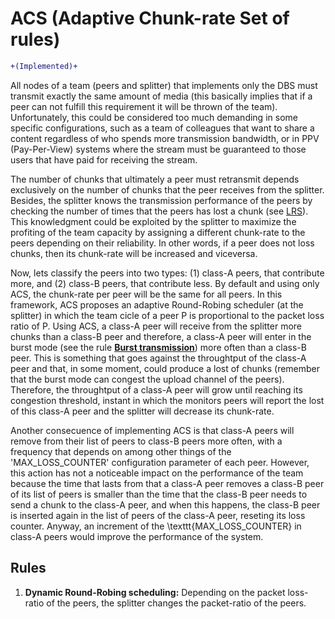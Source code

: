 ACS (Adaptive Chunk-rate Set of rules)
======================================

```diff
+(Implemented)+
```

All nodes of a team (peers and splitter) that implements only the DBS
must transmit exactly the same amount of media (this basically implies
that if a peer can not fulfill this requirement it will be thrown of
the team). Unfortunately, this could be considered too much demanding
in some specific configurations, such as a team of colleagues that
want to share a content regardless of who spends more transmission
bandwidth, or in PPV (Pay-Per-View) systems where the stream must be
guaranteed to those users that have paid for receiving the stream.

The number of chunks that ultimately a peer must retransmit depends
exclusively on the number of chunks that the peer receives from the
splitter. Besides, the splitter knows the transmission performance of
the peers by checking the number of times that the peers has lost a
chunk (see [LRS](../LRS/README.md)). This knowledgment could be
exploited by the splitter to maximize the profiting of the team
capacity by assigning a different chunk-rate to the
peers depending on their reliability. In other words, if a peer does
not loss chunks, then its chunk-rate will be increased and
viceversa.

Now, lets classify the peers into two types: (1) class-A peers, that
contribute more, and (2) class-B peers, that contribute less. By
default and using only ACS, the chunk-rate per peer will be the same
for all peers. In this framework, ACS proposes an adaptive
Round-Robing scheduler (at the splitter) in which the team cicle of a
peer P is proportional to the packet loss ratio of P. Using ACS, a
class-A peer will receive from the splitter more chunks than a class-B
peer and therefore, a class-A peer will enter in the burst mode (see
the rule [**Burst transmission**](../DBS/README.md)) more often than a
class-B peer. This is something that goes against the throughtput of
the class-A peer and that, in some moment, could produce a lost of
chunks (remember that the burst mode can congest the upload channel of
the peers). Therefore, the throughtput of a class-A peer will grow
until reaching its congestion threshold, instant in which the monitors
peers will report the lost of this class-A peer and the splitter will
decrease its chunk-rate.

Another consecuence of implementing ACS is that class-A peers will
remove from their list of peers to class-B peers more often, with a
frequency that depends on among other things of the 'MAX_LOSS_COUNTER'
configuration parameter of each peer. However, this action has not a
noticeable impact on the performance of the team because the time that
lasts from that a class-A peer removes a class-B peer of its list of peers
is smaller than the time that the class-B peer needs to send a chunk
to the class-A peer, and when this happens, the class-B peer is
inserted again in the list of peers of the class-A peer, reseting its
loss counter. Anyway, an increment of the \texttt{MAX\_LOSS\_COUNTER}
in class-A peers would improve the performance of the system.

Rules
-----

1.  **Dynamic Round-Robing scheduling:** Depending on the packet
    loss-ratio of the peers, the splitter changes the packet-ratio of
    the peers.

